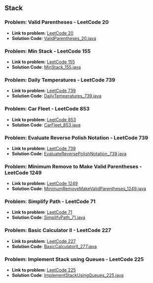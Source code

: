 ## Stack

### Problem: Valid Parentheses - LeetCode 20

- **Link to problem**: [LeetCode 20](https://leetcode.com/problems/valid-parentheses/)
- **Solution Code**: [ValidParentheses_20.java](ValidParentheses_20.java)

### Problem: Min Stack - LeetCode 155

- **Link to problem**: [LeetCode 155](https://leetcode.com/problems/min-stack/)
- **Solution Code**: [MinStack_155.java](MinStack_155.java)

### Problem: Daily Temperatures - LeetCode 739

- **Link to problem**: [LeetCode 739](https://leetcode.com/problems/daily-temperatures/)
- **Solution Code**: [DailyTemperatures_739.java](DailyTemperatures_739.java)

### Problem: Car Fleet - LeetCode 853

- **Link to problem**: [LeetCode 853](https://leetcode.com/problems/car-fleet/)
- **Solution Code**: [CarFleet_853.java](CarFleet_853.java)

### Problem: Evaluate Reverse Polish Notation - LeetCode 739

- **Link to problem**: [LeetCode 739](https://leetcode.com/problems/evaluate-reverse-polish-notation/)
- **Solution Code**: [EvaluateReversePolishNotation_739.java](EvaluateReversePolishNotation_739.java)

### Problem: Minimum Remove to Make Valid Parentheses - LeetCode 1249

- **Link to problem**: [LeetCode 1249](https://leetcode.com/problems/minimum-remove-to-make-valid-parentheses/)
- **Solution Code**: [MinimumRemoveMakeValidParentheses_1249.java](MinimumRemoveMakeValidParentheses_1249.java)

### Problem: Simplify Path - LeetCode 71

- **Link to problem**: [LeetCode 71](https://leetcode.com/problems/simplify-path/)
- **Solution Code**: [SimplifyPath_71.java](SimplifyPath_71.java)

### Problem: Basic Calculator II - LeetCode 227

- **Link to problem**: [LeetCode 227](https://leetcode.com/problems/basic-calculator-ii/)
- **Solution Code**: [BasicCalculatorII_277.java](BasicCalculatorII_277.java)

### Problem: Implement Stack using Queues - LeetCode 225

- **Link to problem**: [LeetCode 225](https://leetcode.com/problems/implement-stack-using-queues/)
- **Solution Code**: [ImplementStackUsingQueues_225.java](ImplementStackUsingQueues_225.java)


